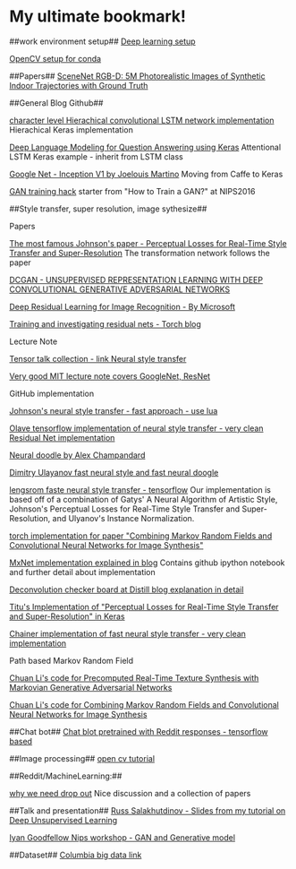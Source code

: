 # My ultimate bookmark!

##work environment setup##
[Deep learning setup](http://efavdb.com/deep-learning-with-jupyter-on-aws/)

[OpenCV setup for conda](http://stackoverflow.com/questions/23119413/how-to-install-python-opencv-through-conda)



##Papers##
[SceneNet RGB-D: 5M Photorealistic Images of Synthetic Indoor Trajectories with Ground Truth](http://robotvault.bitbucket.org/scenenet-rgbd.html)



##General Blog Github##

[character level Hierachical convolutional LSTM network implementation](https://offbit.github.io/how-to-read/)
Hierachical Keras implementation 

[Deep Language Modeling for Question Answering using Keras](http://benjaminbolte.com/blog/2016/keras-language-modeling.html)
Attentional LSTM Keras example - inherit from LSTM class

[Google Net - Inception V1 by Joelouis Martino](http://joelouismarino.github.io/blog_posts/blog_googlenet_keras.html) 
Moving from Caffe to Keras

[GAN training hack](https://github.com/soumith/ganhacks)
starter from "How to Train a GAN?" at NIPS2016


##Style transfer, super resolution, image sythesize##

Papers

[The most famous Johnson's paper - Perceptual Losses for Real-Time Style Transfer
and Super-Resolution](http://cs.stanford.edu/people/jcjohns/papers/eccv16/JohnsonECCV16.pdf) The transformation network follows the paper 

[DCGAN - UNSUPERVISED REPRESENTATION LEARNING WITH DEEP CONVOLUTIONAL GENERATIVE ADVERSARIAL NETWORKS](https://arxiv.org/pdf/1511.06434v2.pdf) 

[Deep Residual Learning for Image Recognition - By Microsoft](https://arxiv.org/pdf/1512.03385v1.pdf)

[Training and investigating residual nets - Torch blog ](http://torch.ch/blog/2016/02/04/resnets.html)

Lecture Note

[Tensor talk collection - link Neural style transfer](https://tensortalk.com/?cat=neural-style-transfer)

[Very good MIT lecture note covers GoogleNet, ResNet](http://6.869.csail.mit.edu/fa16/lecture/6.869-Lecture19-DeepLearning.pdf)

GitHub implementation

[Johnson's neural style transfer - fast approach - use lua](https://github.com/jcjohnson/fast-neural-style)

[Olave tensorflow implementation of neural style transfer - very clean Residual Net implementation](https://github.com/OlavHN/fast-neural-style)

[Neural doodle by Alex Champandard](https://github.com/alexjc/neural-doodle)

[Dimitry Ulayanov fast neural style and fast neural doogle](http://dmitryulyanov.github.io/feed-forward-neural-doodle/)

[lengsrom faste neural style transfer - tensorflow](https://github.com/lengstrom/fast-style-transfer) 
Our implementation is based off of a combination of Gatys' A Neural Algorithm of Artistic Style, Johnson's Perceptual Losses for Real-Time Style Transfer and Super-Resolution, and Ulyanov's Instance Normalization.

[torch implementation for paper "Combining Markov Random Fields and Convolutional Neural Networks for Image Synthesis"](https://github.com/chuanli11/CNNMRF)

[MxNet implementation explained in blog](http://dmlc.ml/mxnet/2016/06/20/end-to-end-neural-style.html) Contains github ipython notebook and further detail about implementation

[Deconvolution checker board at Distill blog explanation in detail](http://distill.pub/2016/deconv-checkerboard/)

[Titu's Implementation of "Perceptual Losses for Real-Time Style Transfer and Super-Resolution" in Keras](https://github.com/titu1994/Fast-Neural-Style)

[Chainer implementation of fast neural style transfer - very clean implementation](https://github.com/yusuketomoto/chainer-fast-neuralstyle)

Path based Markov Random Field

[Chuan Li's code for Precomputed Real-Time Texture Synthesis with Markovian Generative Adversarial Networks](https://github.com/chuanli11/MGANs)

[Chuan Li's code for Combining Markov Random Fields and Convolutional Neural Networks for Image Synthesis](https://github.com/chuanli11/CNNMRF)

##Chat bot##
[Chat blot pretrained with Reddit responses - tensorflow based](https://github.com/pender/chatbot-rnn)



##Image processing##
[open cv tutorial](https://opencv-python-tutroals.readthedocs.io/en/latest/py_tutorials/py_tutorials.html)



##Reddit/MachineLearning:##

[why we need drop out](https://www.reddit.com/r/MachineLearning/comments/5l3f1c/d_what_happened_to_dropout/)
Nice discussion and a collection of papers



##Talk and presentation##
[Russ Salakhutdinov - Slides from my tutorial on Deep Unsupervised Learning](http://www.cs.cmu.edu/~rsalakhu/talk_unsup.pdf)

[Iyan Goodfellow Nips workshop - GAN and Generative model](http://www.iangoodfellow.com/slides/2016-12-04-NIPS.pdf)



##Dataset##
[Columbia big data link](http://www.ee.columbia.edu/~cylin/course/bigdata/getdatasetinfo.html)
